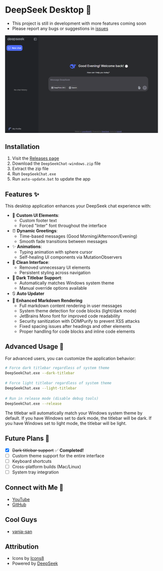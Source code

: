# DeepSeek Desktop 🚀
- This project is still in development with more features coming soon
- Please report any bugs or suggestions in [issues](https://github.com/LousyBook94/DeepSeek-Desktop/issues)

![DeepSeek Desktop Preview](assets/preview.png)

## Installation
1. Visit the [Releases page](https://github.com/LousyBook94/DeepSeek-Desktop/releases)
2. Download the `DeepSeekChat-windows.zip` file
3. Extract the zip file
4. Run `DeepSeekChat.exe`
5. Run `auto-update.bat` to update the app

## Features ✨
This desktop application enhances your DeepSeek chat experience with:

- 🎨 **Custom UI Elements**:
  - Custom footer text
  - Forced "Inter" font throughout the interface
- ⏰ **Dynamic Greetings**:
  - Time-based messages (Good Morning/Afternoon/Evening)
  - Smooth fade transitions between messages
- ✨ **Animations**:
  - Typing animation with sphere cursor
  - Self-healing UI components via MutationObservers
- 🧹 **Clean Interface**:
  - Removed unnecessary UI elements
  - Persistent styling across navigation
- 🌙 **Dark Titlebar Support**:
  - Automatically matches Windows system theme
  - Manual override options available
- 🔃 **Auto Updater**
- 📝 **Enhanced Markdown Rendering**
  - Full markdown content rendering in user messages
  - System theme detection for code blocks (light/dark mode)
  - JetBrains Mono font for improved code readability
  - Security sanitization with DOMPurify to prevent XSS attacks
  - Fixed spacing issues after headings and other elements
  - Proper handling for code blocks and inline code elements

## Advanced Usage 🔧
For advanced users, you can customize the application behavior:

```bash
# Force dark titlebar regardless of system theme
DeepSeekChat.exe --dark-titlebar

# Force light titlebar regardless of system theme
DeepSeekChat.exe --light-titlebar

# Run in release mode (disable debug tools)
DeepSeekChat.exe --release
```

The titlebar will automatically match your Windows system theme by default. If you have Windows set to dark mode, the titlebar will be dark. If you have Windows set to light mode, the titlebar will be light.

## Future Plans 🔮
- [x] ~~Dark titlebar support~~ ✅ **Completed!**
- [ ] Custom theme support for the entire interface
- [ ] Keyboard shortcuts
- [ ] Cross-platform builds (Mac/Linux)
- [ ] System tray integration

## Connect with Me 👋
- [YouTube](https://youtube.com/@LousyBook01)
- [GitHub](https://github.com/LousyBook94)

## Cool Guys
- [vanja-san](https://github.com/vanja-san)

## Attribution
- Icons by [Icons8](https://icons8.com)
- Powered by [DeepSeek](https://deepseek.com)
